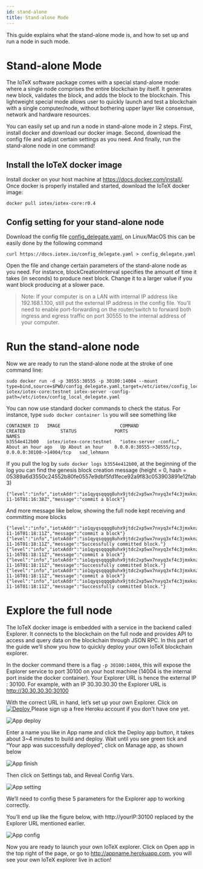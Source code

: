 ```yaml
---
id: stand-alone
title: Stand-alone Mode
---
```


This guide explains what the stand-alone mode is, and how to set up and run a node in such mode.

# Stand-alone Mode
The IoTeX software package comes with a special stand-alone mode: where a single node comprises the entire blockchain by itself. It generates new block, validates the block, and adds the block to the blockchain. This lightweight special mode allows user to quickly launch and test a blockchain with a single computer/node, without bothering upper layer like consensue, network and hardware resources.

You can easily set up and run a node in stand-alone mode in 2 steps. First, install docker and download our docker image. Second, download the config file and adjust certain settings as you need. And finally, run the stand-alone node in one command!

## Install the IoTeX docker image
Install docker on your host machine at https://docs.docker.com/install/. Once docker is properly installed and started, download the IoTeX docker image:

`docker pull iotex/iotex-core:r0.4`

## Config setting for your stand-alone node
Download the config file <a href="/config_delegate.yaml" download>config_delegate.yaml</a>, on Linux/MacOS this can be easily done by the following command
```
curl https://docs.iotex.io/config_delegate.yaml > config_delegate.yaml
```
Open the file and change certain parameters of the stand-alone node as you need. For instance, blockCreationInterval specifies the amount of time it takes (in seconds) to produce next block. Change it to a larger value if you want block producing at a slower pace.

> Note: If your computer is on a LAN with internal IP address like 192.168.1.100, still put the external IP address in the config file. You’ll need to enable port-forwarding on the router/switch to forward both ingress and egress traffic on port 30555 to the internal address of your computer.

# Run the stand-alone node
Now we are ready to run the stand-alone node at the stroke of one command line:

```
sudo docker run -d -p 30555:30555 -p 30100:14004 --mount type=bind,source=$PWD/config_delegate.yaml,target=/etc/iotex/config_local_delegate.yaml iotex/iotex-core:testnet iotex-server -config-path=/etc/iotex/config_local_delegate.yaml
```
You can now use standard docker commands to check the status. For instance, type `sudo docker container ls` you will see something like
```
CONTAINER ID   IMAGE                      COMMAND                  CREATED             STATUS              PORTS                                                NAMES
b3554e412b00   iotex/iotex-core:testnet   "iotex-server -confi…"   About an hour ago   Up About an hour    0.0.0.0:30555->30555/tcp, 0.0.0.0:30100->14004/tcp   sad_lehmann
```
If you pull the log by `sudo docker logs b3554e412b00`, at the beginning of the log you can find the genesis block creation message (height = 0, hash = 05389a6d3550c24552b80fe0557e9dbf5fd1fece92a9f83c053903891e12fab3)
```
{"level":"info","iotxAddr":"io1qyqsqqqq8uhx9jtdc2xp5wx7nxyq3xf4c3jmxknzj23d2m","networkAddress":"35.230.101.152:30555","nodeType":"full_node","height":0,"hash":"05389a6d3550c24552b80fe0557e9dbf5fd1fece92a9f83c053903891e12fab3","time":"2018-11-16T01:16:38Z","message":"commit a block"}
```
And more message like below, showing the full node kept receiving and committing more blocks
```
{"level":"info","iotxAddr":"io1qyqsqqqq8uhx9jtdc2xp5wx7nxyq3xf4c3jmxknzj23d2m","networkAddress":"35.230.101.152:30555","nodeType":"full_node","height":1,"hash":"2379d84c7dab2d1b7b0938b899083b3551c1fe0abe4aabca2a81f9e56ce6323c","time":"2018-11-16T01:18:11Z","message":"commit a block"}
{"level":"info","iotxAddr":"io1qyqsqqqq8uhx9jtdc2xp5wx7nxyq3xf4c3jmxknzj23d2m","networkAddress":"35.230.101.152:30555","nodeType":"full_node","recvHeight":1,"confirmedHeight":0,"source":"blockBuffer","syncedHeight":1,"time":"2018-11-16T01:18:11Z","message":"Successfully committed block."}
{"level":"info","iotxAddr":"io1qyqsqqqq8uhx9jtdc2xp5wx7nxyq3xf4c3jmxknzj23d2m","networkAddress":"35.230.101.152:30555","nodeType":"full_node","height":2,"hash":"709dc1dc64ded1c7203a6ff29218af9c525d14ba85e7038930979354f4aa3ea3","time":"2018-11-16T01:18:11Z","message":"commit a block"}
{"level":"info","iotxAddr":"io1qyqsqqqq8uhx9jtdc2xp5wx7nxyq3xf4c3jmxknzj23d2m","networkAddress":"35.230.101.152:30555","nodeType":"full_node","recvHeight":2,"confirmedHeight":1,"source":"blockBuffer","syncedHeight":2,"time":"2018-11-16T01:18:11Z","message":"Successfully committed block."}
{"level":"info","iotxAddr":"io1qyqsqqqq8uhx9jtdc2xp5wx7nxyq3xf4c3jmxknzj23d2m","networkAddress":"35.230.101.152:30555","nodeType":"full_node","height":3,"hash":"fb55c007f30297e454b1633d74dfa7b8003006e29df8c5fe19af767daeabdcb3","time":"2018-11-16T01:18:11Z","message":"commit a block"}
{"level":"info","iotxAddr":"io1qyqsqqqq8uhx9jtdc2xp5wx7nxyq3xf4c3jmxknzj23d2m","networkAddress":"35.230.101.152:30555","nodeType":"full_node","recvHeight":3,"confirmedHeight":2,"source":"blockBuffer","syncedHeight":3,"time":"2018-11-16T01:18:11Z","message":"Successfully committed block."}
```

# Explore the full node
The IoTeX docker image is embedded with a service in the backend called Explorer. It connects to the blockchain on the full node and provides API to access and query data on the blockchain through JSON RPC. In this part of the guide we’ll show you how to quickly deploy your own IoTeX blockchain explorer.

In the docker command there is a flag `-p 30100:14004`, this will expose the Explorer service to port 30100 on your host machine (14004 is the internal port inside the docker container). Your Explorer URL is hence the external IP : 30100. For example, with an IP 30.30.30.30 the Explorer URL is http://30.30.30.30:30100

With the correct URL in hand, let’s set up your own Explorer. Click on <a target="_blank" href="https://heroku.com/deploy?template=https://github.com/iotexproject/iotex-explorer">
  <img src="https://www.herokucdn.com/deploy/button.svg" alt="Deploy">
</a> Please sign up a free Heroku account if you don't have one yet.

![App deploy](/img/heroku-deploy.png)

Enter a name you like in App name and click the Deploy app button, it takes about 3~4 minutes to build and deploy. Wait until you see green tick and “Your app was successfully deployed”, click on Manage app, as shown below 

![App finish](/img/heroku-finish.png)

Then click on Settings tab, and Reveal Config Vars. 

![App setting](/img/heroku-setting.png)

We’ll need to config these 5 parameters for the Explorer app to working correctly. 

You’ll end up like the figure below, with http://yourIP:30100 replaced by the Explorer URL mentioned earlier.

![App config](/img/heroku-config.png)

Now you are ready to launch your own IoTeX explorer. Click on Open app in the top right of the page, or go to http://appname.herokuapp.com, you will see your own IoTeX explorer live in action!
